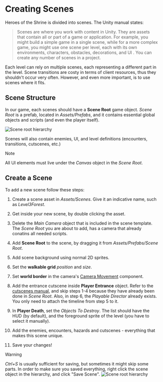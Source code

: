 # Creating Scenes

Heroes of the Shrine is divided into scenes. The Unity manual states:

> Scenes are where you work with content in Unity. They are assets that contain all or part of a game or application. For example, you might build a simple game in a single scene, while for a more complex game, you might use one scene per level, each with its own environments, characters, obstacles, decorations, and UI
. You can create any number of scenes in a project.

Each level can rely on multiple scenes, each representing a different part in the level. Scene transitions are costy in terms of client resources, thus they shouldn't occur very often. However, and even more important, is to use scenes where it fits.

## Scene Structure

In our game, each scenes should have a **Scene Root** game object. *Scene Root* is a prefab, located in *Assets/Prefabs*, and it contains essential global objects and scripts (and even the player itself).

![Scene root hierarchy](../resources/SceneRootHierarchy.png)

Scenes will also contain enemies, UI, and level definitions (encounters, transitions, cutscenes, etc.)

> [!NOTE]
> All UI elements must live under the *Canvas* object in the *Scene Root*.

## Create a Scene

To add a new scene follow these steps:

1. Create a scene asset in *Assets/Scenes*. Give it an indicative name, such as *Level3Forest*.

2. Get inside your new scene, by double clicking the asset.

3. Delete the *Main Camera* object that is included in the scene template. The *Scene Root* you are about to add, has a camera that already conatins all needed scripts.

4. Add **Scene Root** to the scene, by dragging it from *Assets/Prefabs/Scene Root*.

5. Add scene background using normal 2D sprites.

6. Set the **walkable grid** *position* and *size*.

7. Set **world border** in the camera's [Camera Movement](../api/Global.CameraMovement.html) component.

8. Add the entrance cutscene inside **Player Entrance** object. Refer to the [cutscenes manual](../manual/create-cutscenes.md), and skip steps 1-4 because they have already been done in *Scene Root*. Also, in step 6, the *Playable Director* already exists. You only need to attach the timeline from step 5 to it.

9. In **Player Death**, set the *Objects To Destroy*. The list should have the HUD (by default), and the foreground sprite of the level (you have to select it manually).

10. Add the enemies, encounters, hazards and cutscenes - everything that makes this scene unique.

11. Save your changes!

> [!WARNING]
> *Ctrl+S* is usually sufficient for saving, but sometimes it might skip some parts. In order to make sure you saved everything, right click the scene object in the hierarchy, and click "Save Scene".
> ![Scene root hierarchy](../resources/SaveScene.png)